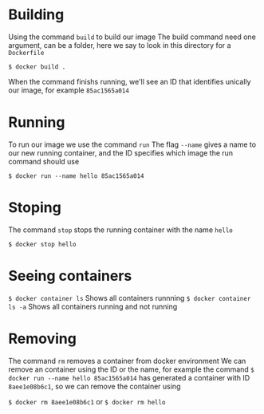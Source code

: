 # Building

Using the command `build` to build our image 
The build command need one argument, can be a folder, here we say to look in this directory for a `Dockerfile` 

`$ docker build .` 

When the command finishs running, we'll see an ID that identifies unically our image, for example `85ac1565a014`

# Running

To run our image we use the command `run` 
The flag `--name` gives a name to our new running container, and the ID specifies which image the run command should use

`$ docker run --name hello 85ac1565a014`

# Stoping

The command `stop` stops the running container with the name `hello`

`$ docker stop hello`

# Seeing containers

`$ docker container ls` Shows all containers runnning 
`$ docker container ls -a` Shows all containers running and not running

# Removing

The command `rm` removes a container from docker environment 
We can remove an container using the ID or the name, for example the command `$ docker run --name hello 85ac1565a014` has generated a container with ID `8aee1e08b6c1`, so we can remove the container using 

`$ docker rm 8aee1e08b6c1` or `$ docker rm hello`